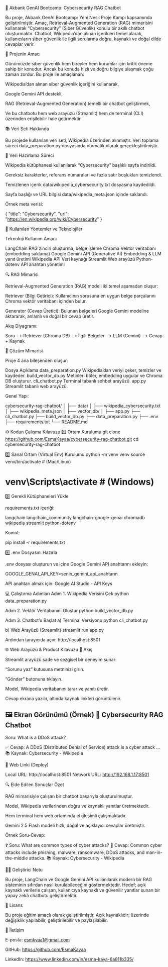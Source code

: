 🚀 Akbank GenAI Bootcamp: Cybersecurity RAG Chatbot

Bu proje, Akbank GenAI Bootcamp: Yeni Nesil Proje Kampı kapsamında geliştirilmiştir.
Amaç, Retrieval-Augmented Generation (RAG) mimarisini kullanarak “Cybersecurity” (Siber Güvenlik) konulu bir akıllı chatbot oluşturmaktır.
Chatbot, Wikipedia’dan alınan içerikleri temel alarak, kullanıcıların siber güvenlik ile ilgili sorularına doğru, kaynaklı ve doğal dilde cevaplar verir.

🎯 Projenin Amacı

Günümüzde siber güvenlik hem bireyler hem kurumlar için kritik öneme sahip bir konudur.
Ancak bu konuda hızlı ve doğru bilgiye ulaşmak çoğu zaman zordur.
Bu proje ile amaçlanan:

Wikipedia’dan alınan siber güvenlik içeriğini kullanarak,

Google Gemini API destekli,

RAG (Retrieval-Augmented Generation) temelli bir chatbot geliştirmek,

Ve bu chatbotu hem web arayüzü (Streamlit) hem de terminal (CLI) üzerinden erişilebilir hale getirmektir.

📚 Veri Seti Hakkında

Bu projede kullanılan veri seti, Wikipedia üzerinden alınmıştır.
Veri toplama süreci data_preparation.py dosyasında otomatik olarak gerçekleştirilmiştir.

📄 Veri Hazırlama Süreci

Wikipedia kütüphanesi kullanılarak “Cybersecurity” başlıklı sayfa indirildi.

Gereksiz karakterler, referans numaraları ve fazla satır boşlukları temizlendi.

Temizlenen içerik data/wikipedia_cybersecurity.txt dosyasına kaydedildi.

Sayfa başlığı ve URL bilgisi data/wikipedia_meta.json içinde saklandı.

Örnek meta verisi:

{
  "title": "Cybersecurity",
  "url": "https://en.wikipedia.org/wiki/Cybersecurity"
}

🧠 Kullanılan Yöntemler ve Teknolojiler

Teknoloji                           Kullanım Amacı

LangChain	                          RAG zinciri oluşturma, belge işleme
Chroma	                            Vektör veritabanı (embedding saklama)
Google Gemini API (Generative AI)	  Embedding & LLM yanıt üretimi
Wikipedia API                     	Veri kaynağı
Streamlit	                          Web arayüzü
Python-dotenv	                      API anahtarı yönetimi

🔍 RAG Mimarisi

Retrieval-Augmented Generation (RAG) modeli iki temel aşamadan oluşur:

Retriever (Bilgi Getirici): Kullanıcının sorusuna en uygun belge parçalarını Chroma vektör veritabanı içinden bulur.

Generator (Cevap Üretici): Bulunan belgeleri Google Gemini modeline aktararak, anlamlı ve doğal bir cevap üretir.

Akış Diyagramı:

Soru --> Retriever (Chroma DB) --> İlgili Belgeler --> LLM (Gemini) --> Cevap + Kaynak

🧩 Çözüm Mimarisi

Proje 4 ana bileşenden oluşur:

Dosya	Açıklama
data_preparation.py	   Wikipedia’dan veriyi çeker, temizler ve kaydeder.
build_vector_db.py	   Metinleri böler, embedding uygular ve Chroma DB oluşturur.
cli_chatbot.py	       Terminal tabanlı sohbet arayüzü.
app.py	               Streamlit tabanlı web arayüzü.

Genel Yapı:

cybersecurity-rag-chatbot/
│
├── data/
│   ├── wikipedia_cybersecurity.txt
│   ├── wikipedia_meta.json
│
├── vector_db/
│
├── app.py
├── cli_chatbot.py
├── build_vector_db.py
├── data_preparation.py
├── .env
├── requirements.txt
└── README.md

⚙️ Kodun Çalışma Kılavuzu
1️⃣ Ortam Kurulumu
git clone https://github.com/EsmaKayaa/cybersecurity-rag-chatbot.git
cd cybersecurity-rag-chatbot

2️⃣ Sanal Ortam (Virtual Env) Kurulumu
python -m venv venv
source venv/bin/activate     # (Mac/Linux)
# venv\Scripts\activate      # (Windows)

3️⃣ Gerekli Kütüphaneleri Yükle

requirements.txt içeriği:

langchain
langchain_community
langchain-google-genai
chromadb
wikipedia
streamlit
python-dotenv


Komut:

pip install -r requirements.txt

4️⃣ .env Dosyasını Hazırla

.env dosyası oluşturun ve içine Google Gemini API anahtarını ekleyin:

GOOGLE_GENAI_API_KEY=senin_gemini_api_anahtarın


API anahtarı almak için: Google AI Studio - API Keys

💻 Çalıştırma Adımları
Adım 1. Wikipedia Verisini Çek
python data_preparation.py

Adım 2. Vektör Veritabanını Oluştur
python build_vector_db.py

Adım 3. Chatbot’u Başlat
a) Terminal Versiyonu
python cli_chatbot.py

b) Web Arayüzü (Streamlit)
streamlit run app.py


Ardından tarayıcıda açın: http://localhost:8501

🌐 Web Arayüzü & Product Kılavuzu
🧭 Akış

Streamlit arayüzü sade ve sezgisel bir deneyim sunar:

“Sorunu yaz” kutusuna metninizi girin.

“Gönder” butonuna tıklayın.

Model, Wikipedia veritabanını tarar ve yanıtı üretir.

Cevap ekrana yazılır, altında kaynak linkleri görüntülenir.

🖼️ Ekran Görünümü (Örnek)
🤖 Cybersecurity RAG Chatbot
-----------------------------------------
Soru: What is a DDoS attack?

✅ Cevap: A DDoS (Distributed Denial of Service) attack is a cyber attack ...
📚 Kaynak: Cybersecurity - Wikipedia

🧾 Web Linki (Deploy)

Local URL: http://localhost:8501
  Network URL: http://192.168.1.17:8501

🔍 Elde Edilen Sonuçlar Özet

RAG mimarisiyle çalışan bir chatbot başarıyla oluşturulmuştur.

Model, Wikipedia verilerinden doğru ve kaynaklı yanıtlar üretmektedir.

Hem terminal hem web ortamında etkileşimli çalışmaktadır.

Gemini 2.5 Flash modeli hızlı, doğal ve açıklayıcı cevaplar üretmiştir.

Örnek Soru-Cevap:

❓ Soru: What are common types of cyber attacks?
💬 Cevap: Common cyber attacks include phishing, malware, ransomware, DDoS attacks, and man-in-the-middle attacks.
📚 Kaynak: Cybersecurity - Wikipedia

🧑‍💻 Geliştirici Notu

Bu proje, LangChain ve Google Gemini API kullanılarak modern bir RAG sisteminin sıfırdan nasıl kurulabileceğini göstermektedir.
Hedef; açık kaynaklı verilerle çalışan, kullanıcıya kaynaklı ve güvenilir yanıtlar sunan bir yapay zekâ chatbotu geliştirmektir.

🏁 Lisans

Bu proje eğitim amaçlı olarak geliştirilmiştir.
Açık kaynaklıdır; üzerinde değişiklik yapılabilir, geliştirilebilir ve paylaşılabilir.

📎 İletişim

 E-posta: esmkyaa1@gmail.com
 
 GitHub: https://github.com/EsmaKayaa
 
 LinkedIn: https://www.linkedin.com/in/esma-kaya-6a811b335/


